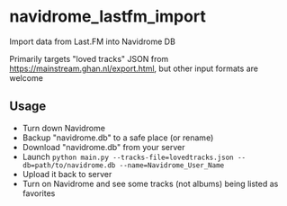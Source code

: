 # navidrome_lastfm_import
Import data from Last.FM into Navidrome DB

Primarily targets "loved tracks" JSON from https://mainstream.ghan.nl/export.html, but other input formats are welcome

## Usage
- Turn down Navidrome
- Backup "navidrome.db" to a safe place (or rename)
- Download "navidrome.db" from your server
- Launch `python main.py --tracks-file=lovedtracks.json --db=path/to/navidrome.db --name=Navidrome_User_Name`
- Upload it back to server
- Turn on Navidrome and see some tracks (not albums) being listed as favorites
